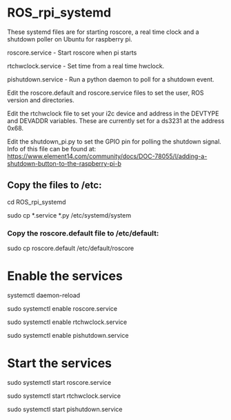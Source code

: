 # ROS_rpi_systemd

These systemd files are for starting roscore, a real time
clock  and a shutdown poller on Ubuntu for raspberry pi.

roscore.service    - Start roscore when pi starts

rtchwclock.service - Set time from a real time hwclock.

pishutdown.service - Run a python daemon to poll for a shutdown event.


Edit the roscore.default and roscore.service files to set the user, ROS
version and directories.

Edit the rtchwclock file to set your i2c device and address in the
DEVTYPE and DEVADDR variables. These are currently set for a ds3231
at the address 0x68.

Edit the shutdown_pi.py to set the GPIO pin for polling the shutdown signal.
Info of this file can be found at:
https://www.element14.com/community/docs/DOC-78055/l/adding-a-shutdown-button-to-the-raspberry-pi-b

## Copy the files to /etc:

cd ROS_rpi_systemd

sudo cp *.service *.py /etc/systemd/system

### Copy the roscore.default file to /etc/default:

sudo cp roscore.default /etc/default/roscore


# Enable the services

systemctl daemon-reload

sudo systemctl enable roscore.service

sudo systemctl enable rtchwclock.service

sudo systemctl enable pishutdown.service

# Start the services

sudo systemctl start roscore.service

sudo systemctl start rtchwclock.service

sudo systemctl start pishutdown.service
